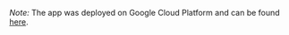 _Note:_ The app was deployed on Google Cloud Platform and can be found [here](http://35.204.215.132:5000).
